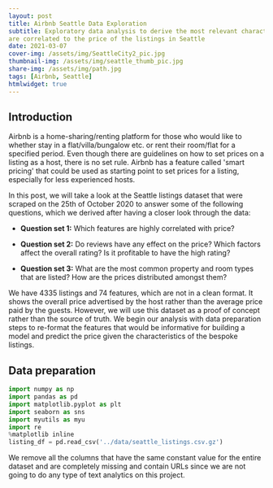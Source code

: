 ```yaml
---
layout: post
title: Airbnb Seattle Data Exploration
subtitle: Exploratory data analysis to derive the most relevant characteristics that
are correlated to the price of the listings in Seattle
date: 2021-03-07
cover-img: /assets/img/SeattleCity2_pic.jpg
thumbnail-img: /assets/img/seattle_thumb_pic.jpg
share-img: /assets/img/path.jpg
tags: [Airbnb, Seattle]
htmlwidget: true
---
```


## Introduction

Airbnb is a home-sharing/renting platform for those who would like to whether stay in a flat/villa/bungalow etc. or rent their room/flat for a specified period. Even though there are guidelines on how to set prices on a listing as a host, there is no set rule. Airbnb has a feature called 'smart pricing' that could be used as starting point to set prices for a listing, especially for less experienced hosts.

In this post, we will take a look at the Seattle listings dataset that were scraped on the 25th of October 2020 to answer some of the following questions, which we derived after having a closer look through the data:

- __Question set 1:__ Which features are highly correlated with price?

- __Question set 2:__ Do reviews have any effect on the price? Which factors affect the overall rating? Is it profitable to have the high rating?

- __Question set 3:__ What are the most common property and room types that are listed? How are the prices distributed amongst them?

We have 4335 listings and 74 features, which are not in a clean format. It shows the overall price advertised by the host rather than the average price paid by the guests. However, we will use this dataset as a proof of concept rather than the source of truth. We begin our analysis with data preparation steps to re-format the features that would be informative for building a model and predict the price given the characteristics of the bespoke listings.

## Data preparation

```python
import numpy as np
import pandas as pd
import matplotlib.pyplot as plt
import seaborn as sns
import myutils as myu
import re
%matplotlib inline
listing_df = pd.read_csv('../data/seattle_listings.csv.gz') 
```

We remove all the columns that have the same constant value for the entire dataset and
are completely missing and contain URLs since we are not going to do any type of text
analytics on this project.
